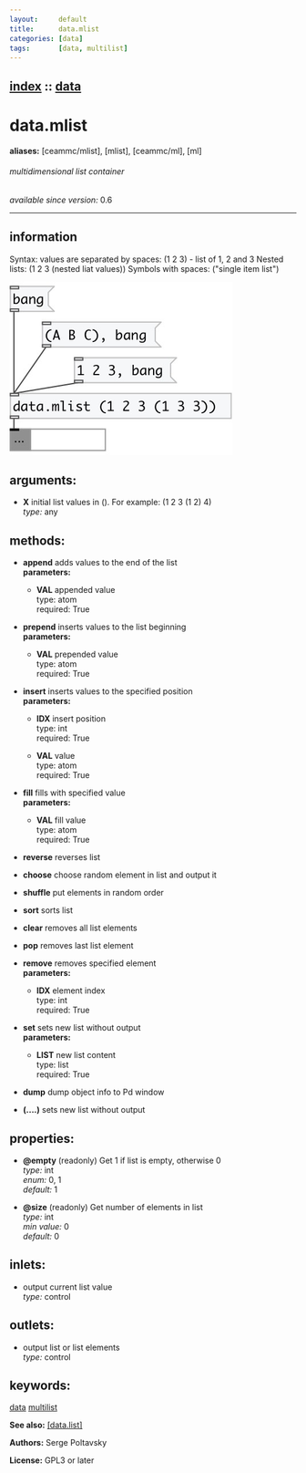 ```yaml
---
layout:     default
title:      data.mlist
categories: [data]
tags:       [data, multilist]
---
```

[index](index.html) :: [data](category_data.html)
---

# data.mlist
**aliases:** [ceammc/mlist], [mlist], [ceammc/ml], [ml]


###### multidimensional list container

*available since version:* 0.6

---


## information
Syntax: values are separated by spaces: (1 2 3) - list of 1, 2 and 3 Nested lists: (1 2 3 (nested liat values)) Symbols with spaces: (&#34;single item list&#34;)


[![example](../examples/img/data.mlist.jpg)](../examples/pd/data.mlist.pd)



## arguments:

* **X**
initial list values in (). For example: (1 2 3 (1 2) 4)<br>
_type:_ any<br>



## methods:

* **append**
adds values to the end of the list<br>
  __parameters:__
  - **VAL** appended value<br>
    type: atom <br>
    required: True <br>

* **prepend**
inserts values to the list beginning<br>
  __parameters:__
  - **VAL** prepended value<br>
    type: atom <br>
    required: True <br>

* **insert**
inserts values to the specified position<br>
  __parameters:__
  - **IDX** insert position<br>
    type: int <br>
    required: True <br>

  - **VAL** value<br>
    type: atom <br>
    required: True <br>

* **fill**
fills with specified value<br>
  __parameters:__
  - **VAL** fill value<br>
    type: atom <br>
    required: True <br>

* **reverse**
reverses list<br>

* **choose**
choose random element in list and output it<br>

* **shuffle**
put elements in random order<br>

* **sort**
sorts list<br>

* **clear**
removes all list elements<br>

* **pop**
removes last list element<br>

* **remove**
removes specified element<br>
  __parameters:__
  - **IDX** element index<br>
    type: int <br>
    required: True <br>

* **set**
sets new list without output<br>
  __parameters:__
  - **LIST** new list content<br>
    type: list <br>
    required: True <br>

* **dump**
dump object info to Pd window<br>

* **(....)**
sets new list without output<br>




## properties:

* **@empty** (readonly)
Get 1 if list is empty, otherwise 0<br>
_type:_ int<br>
_enum:_ 0, 1<br>
_default:_ 1<br>

* **@size** (readonly)
Get number of elements in list<br>
_type:_ int<br>
_min value:_ 0<br>
_default:_ 0<br>



## inlets:

* output current list value<br>
_type:_ control



## outlets:

* output list or list elements<br>
_type:_ control



## keywords:

[data](keywords/data.html)
[multilist](keywords/multilist.html)



**See also:**
[\[data.list\]](data.list.html)




**Authors:** Serge Poltavsky




**License:** GPL3 or later





